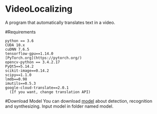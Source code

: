 # VideoLocalizing
A program that automatically translates text in a video.


#Requirements
```
python == 3.6
CUDA 10.x
cuDNN 7.6.5
tensorflow-gpu==1.14.0
[PyTorch.org](https://pytorch.org/)
opencv-python == 3.4.2.17
PyQt5==5.14.2
scikit-image==0.14.2
scipy==1.1.0
lmdb==0.98
imutils==0.5.3
google-cloud-translate==2.0.1
  (If you want, change translation API)
```

#Download Model
You can download [model](https://drive.google.com/drive/folders/1GULPGHU9DUq-HH5kVK2a6hcxmigddstV?usp=sharing) about detection, recognition and synthesizing.
Input model in folder named model.
